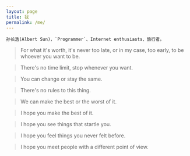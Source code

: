 ```yaml
---
layout: page
title: 我
permalink: /me/
---
```


```
孙长浩(Albert Sun)，`Programmer`、Internet enthusiasts、旅行者。
```

> For what it's worth, it's never too late, or in my case, too early, to be whoever you want to be.

> There's no time limit, stop whenever you want.

> You can change or stay the same.

> There's no rules to this thing.

> We can make the best or the worst of it.

> I hope you make the best of it.

> I hope you see things that startle you.

> I hope you feel things you never felt before.

> I hope you meet people with a different point of view.
